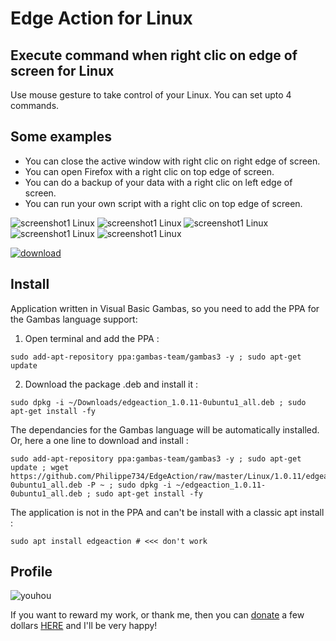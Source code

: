 # Edge Action for Linux

## Execute command when right clic on edge of screen for Linux

Use mouse gesture to take control of your Linux. You can set upto 4 commands. 

## Some examples

- You can close the active window with right clic on right edge of screen.
- You can open Firefox with a right clic on top edge of screen.
- You can do a backup of your data with a right clic on left edge of screen.
- You can run your own script with a right clic on top edge of screen.


![screenshot1 Linux](https://user-images.githubusercontent.com/24923693/77629873-7a662900-6f4a-11ea-92f4-e2f3aba0b428.png)
![screenshot1 Linux](https://user-images.githubusercontent.com/24923693/77629902-88b44500-6f4a-11ea-8152-a62c302d2ba2.png)
![screenshot1 Linux](https://user-images.githubusercontent.com/24923693/77629934-95389d80-6f4a-11ea-98a3-45362609f996.png)
![screenshot1 Linux](https://user-images.githubusercontent.com/24923693/77630089-cca74a00-6f4a-11ea-8d42-b6d662e70879.png)
![screenshot1 Linux](https://user-images.githubusercontent.com/24923693/77630117-d3ce5800-6f4a-11ea-854d-c9af85a279a8.png)


[![download][2]][1]

  [1]: https://github.com/Philippe734/EdgeAction/raw/master/Linux/1.0.11/edgeaction_1.0.11-0ubuntu1_all.deb
  [2]: https://cloud.githubusercontent.com/assets/24923693/21723900/7fdda69e-d432-11e6-8ab1-87dd79f36fe5.gif

## Install

Application written in Visual Basic Gambas, so you need to add the PPA for the Gambas language support:

1. Open terminal and add the PPA :
  ```
  sudo add-apt-repository ppa:gambas-team/gambas3 -y ; sudo apt-get update 
  ```
2. Download the package .deb and install it :
  ```
  sudo dpkg -i ~/Downloads/edgeaction_1.0.11-0ubuntu1_all.deb ; sudo apt-get install -fy
  ```
The dependancies for the Gambas language will be automatically installed.
Or, here a one line to download and install :
  ```
  sudo add-apt-repository ppa:gambas-team/gambas3 -y ; sudo apt-get update ; wget https://github.com/Philippe734/EdgeAction/raw/master/Linux/1.0.11/edgeaction_1.0.11-0ubuntu1_all.deb -P ~ ; sudo dpkg -i ~/edgeaction_1.0.11-0ubuntu1_all.deb ; sudo apt-get install -fy
  ```
The application is not in the PPA and can't be install with a classic apt install :
  ```
  sudo apt install edgeaction # <<< don't work
  ```
## Profile

![youhou](https://cloud.githubusercontent.com/assets/24923693/21691776/43084e80-d37a-11e6-9571-5c6c60c19964.gif)

If you want to reward my work, or thank me, then you can [donate](http://vpnlifeguard.blogspot.fr/p/faire-un-don.html) a few dollars [HERE](http://vpnlifeguard.blogspot.fr/p/faire-un-don.html) and I'll be very happy!
